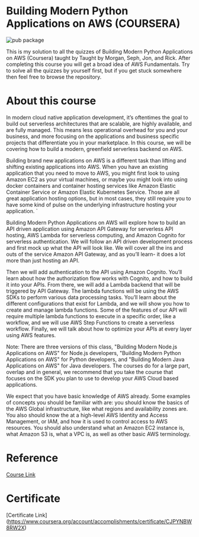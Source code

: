 #  Building Modern Python Applications on AWS (COURSERA)
![pub package](https://img.shields.io/badge/dev-meetsandeepan-bold.svg)

This is my solution to all the quizzes of Building Modern Python Applications on AWS (Coursera) taught by Taught by Morgan, Seph, Jon, and Rick. After completing this course you will get a broad idea of AWS Fundamentals. Try to solve all the quizzes by yourself first, but if you get stuck somewhere then feel free to browse the repository.

# About this course

In modern cloud native application development, it’s oftentimes the goal to build out serverless architectures that are scalable, are highly available, and are fully managed. This means less operational overhead for you and your business, and more focusing on the applications and business specific projects that differentiate you in your marketplace. In this course, we will be covering how to build a modern, greenfield serverless backend on AWS. 

Building brand new applications on AWS is a different task than lifting and shifting existing applications into AWS. When you have an existing application that you need to move to AWS, you might first look to using Amazon EC2 as your virtual machines, or maybe you might look into using docker containers and container hosting services like Amazon Elastic Container Service or Amazon Elastic Kubernetes Service. Those are all great application hosting options, but in most cases, they still require you to have some kind of pulse on the underlying infrastructure hosting your application. 	`

Building Modern Python Applications on AWS will explore how to build an API driven application using Amazon API Gateway for serverless API hosting, AWS Lambda for serverless computing, and Amazon Cognito for serverless authentication. We will follow an API driven development process and first mock up what the API will look like. We will cover all the ins and outs of the service Amazon API Gateway, and as you’ll learn- it does a lot more than just hosting an API. 

Then we will add authentication to the API using Amazon Cognito. You’ll learn about how the authorization flow works with Cognito, and how to build it into your APIs. From there, we will add a Lambda backend that will be triggered by API Gateway. The lambda functions will be using the AWS SDKs to perform various data processing tasks. You’ll learn about the different configurations that exist for Lambda, and we will show you how to create and manage lambda functions. Some of the features of our API will require multiple lambda functions to execute in a specific order, like a workflow, and we will use AWS Step Functions to create a serverless workflow. Finally, we will talk about how to optimize your APIs at every layer using AWS features.

Note: There are three versions of this class, "Building Modern Node.js Applications on AWS" for Node.js developers, "Building Modern Python Applications on AWS" for Python developers, and "Building Modern Java Applications on AWS" for Java developers.  The courses do for a large part, overlap and in general, we recommend that you take the course that focuses on the SDK you plan to use to develop your AWS Cloud based applications.

We expect that you have basic knowledge of AWS already. Some examples of concepts you should be familiar with are: you should know the basics of the AWS Global infrastructure, like what regions and availability zones are. You also should know the at a high-level AWS Identity and Access Management, or IAM, and how it is used to control access to AWS resources. You should also understand what an Amazon EC2 instance is, what Amazon S3 is, what a VPC is, as well as other basic AWS terminology.

# Reference

[Course Link](https://www.coursera.org/learn/building-modern-python-applications-on-aws)

# Certificate

[Certificate Link] (https://www.coursera.org/account/accomplishments/certificate/CJPYNBW8RW2X)
